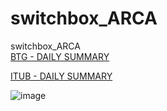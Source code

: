 # switchbox_ARCA
switchbox_ARCA</br>
[BTG  - DAILY SUMMARY](https://github.com/bdincerTrader/switchbox_ARCA/files/11594160/submission-table-data.1.csv)

[ITUB - DAILY SUMMARY](https://github.com/bdincerTrader/switchbox_ARCA/files/11594171/submission-table-data.2.csv)




![image](https://github.com/bdincerTrader/switchbox_ARCA/assets/127531384/49b07076-2c63-4ae1-b94f-6535e824647b)

